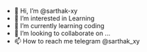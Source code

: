 - 👋 Hi, I’m @sarthak-xy
- 👀 I’m interested in Learning
- 🌱 I’m currently learning coding
- 💞️ I’m looking to collaborate on ...
- 📫 How to reach me telegram @sarthak_xy

<!---
sarthak-xy/sarthak-xy is a ✨ special ✨ repository because its `README.md` (this file) appears on your GitHub profile.
You can click the Preview link to take a look at your changes.
--->
